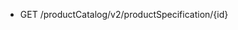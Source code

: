 <!--
    ATTENTION: This file was generated via gradle!
               Do NOT manually edit this file! Any such changes will be overwritten!
-->

* GET /productCatalog/v2/productSpecification/{id}

